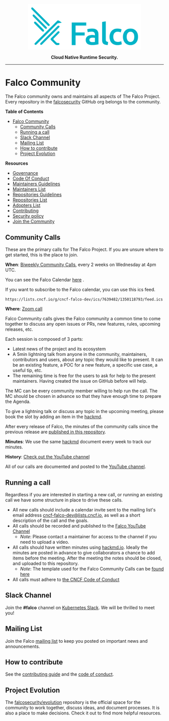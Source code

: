 <p align="center"><img src="logo/primary-logo.png" width="360"></p>
<p align="center"><b>Cloud Native Runtime Security.</b></p>

<hr>

# Falco Community 

The Falco community owns and maintains all aspects of The Falco Project. Every repository in the [falcosecurity](https://github.com/falcosecurity) GitHub org belongs to the community.


**Table of Contents**

- [Falco Community](#falco-community)
  - [Community Calls](#community-calls)
  - [Running a call](#running-a-call)
  - [Slack Channel](#slack-channel)
  - [Mailing List](#mailing-list)
  - [How to contribute](#how-to-contribute)
  - [Project Evolution](#project-evolution)

**Resources**

<!-- NAVIGATION_LINKS -->
 - [Governance](https://github.com/falcosecurity/evolution/blob/main/GOVERNANCE.md)
 - [Code Of Conduct](https://github.com/falcosecurity/evolution/blob/main/CODE_OF_CONDUCT.md)
 - [Maintainers Guidelines](https://github.com/falcosecurity/evolution/blob/main/MAINTAINERS_GUIDELINES.md)
 - [Maintainers List](https://github.com/falcosecurity/evolution/blob/main/MAINTAINERS.md)
 - [Repositories Guidelines](https://github.com/falcosecurity/evolution/blob/main/REPOSITORIES.md)
 - [Repositories List](https://github.com/falcosecurity/evolution/blob/main/README.md#repositories)
 - [Adopters List](https://github.com/falcosecurity/falco/blob/master/ADOPTERS.md)
 - [Contributing](https://github.com/falcosecurity/.github/blob/main/CONTRIBUTING.md)
 - [Security policy](https://github.com/falcosecurity/.github/blob/main/SECURITY.md)
 - [Join the Community](https://github.com/falcosecurity/community)
<!-- /NAVIGATION_LINKS -->

## Community Calls

These are the primary calls for The Falco Project. If you are unsure where to get started, this is the place to join.

**When**: [Biweekly Community Calls](https://lists.cncf.io/g/cncf-falco-dev/calendar), every 2 weeks on Wednesday at 4pm UTC.

You can see the Falco Calendar [here](https://lists.cncf.io/g/cncf-falco-dev/calendar) .

If you want to subscribe to the Falco calendar, you can use this ics feed.
```
https://lists.cncf.io/g/cncf-falco-dev/ics/7639482/1350118793/feed.ics
```

**Where**: [Zoom call](https://zoom.us/my/cncffalcoproject)

Falco Community calls gives the Falco community a common time to come together to discuss any open issues or PRs, new features, rules, upcoming releases, etc.

Each session is composed of 3 parts:

- Latest news of the project and its ecosystem
- A 5min lightning talk from anyone in the community, maintainers, contributors and users, about any topic they would like to present. It can be an existing feature, a POC for a new feature, a specific use case, a useful tip, etc.
- The remaining time is free for the users to ask for help to the present maintainers. Having created the issue on GitHub before will help.

The MC can be every community member willing to help run the call. The MC should be chosen in advance so that they have enough time to prepare the Agenda.

To give a lightning talk or discuss any topic in the upcoming meeting, please book the slot by adding an item in the [hackmd](https://hackmd.io/3qYPnZPUQLGKCzR14va_qg?both).

After every release of Falco, the minutes of the community calls since the previous release are [published in this repository](https://github.com/falcosecurity/community/tree/master/meeting-notes).

**Minutes**: We use the same [hackmd](https://hackmd.io/3qYPnZPUQLGKCzR14va_qg?both) document every week to track our minutes.

**History**: [Check out the YouTube channel](https://www.youtube.com/channel/UCd7LDOK1nN5jIULHk-LJJtA)

All of our calls are documented and posted to the [YouTube channel](https://www.youtube.com/channel/UCd7LDOK1nN5jIULHk-LJJtA). 

## Running a call

Regardless if you are interested in starting a new call, or running an existing call we have some structure in place to drive these calls.

 - All new calls should include a calendar invite sent to the mailing list's email address [cncf-falco-dev@lists.cncf.io](mailto:cncf-falco-dev@lists.cncf.io), as well as a short description of the call and the goals.
 - All calls should be recorded and published to the [Falco YouTube Channel](https://www.youtube.com/channel/UCd7LDOK1nN5jIULHk-LJJtA) 
    - _Note_: Please contact a maintainer for access to the channel if you need to upload a video. 
 - All calls should have written minutes using [hackmd.io](https://hackmd.io). Ideally the minutes are posted in advance to give collaborators a chance to add items before the meeting. After the meeting the notes should be closed, and uploaded to this repository.
     - _Note_: The template used for the Falco Community Calls can be [found here](meeting-note-template.md)
 - All calls must adhere to [the CNCF Code of Conduct](https://github.com/cncf/foundation/blob/master/code-of-conduct.md)

## Slack Channel

Join the **#falco** channel on [Kubernetes Slack](https://kubernetes.slack.com/messages/falco). We will be thrilled to meet you!

## Mailing List

Join the Falco [mailing list](https://lists.cncf.io/g/cncf-falco-dev) to keep you posted on important news and announcements.

## How to contribute

See the [contributing guide](https://github.com/falcosecurity/.github/blob/main/CONTRIBUTING.md) and the [code of conduct](https://github.com/falcosecurity/evolution/CODE_OF_CONDUCT.md).


## Project Evolution

The [falcosecurity/evolution](https://github.com/falcosecurity/evolution) repository is the official space for the community to work together, discuss ideas, and document processes. It is also a place to make decisions. Check it out to find more helpful resources.
